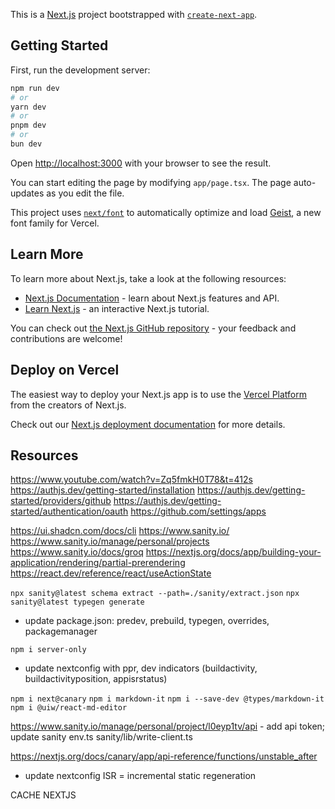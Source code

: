 This is a [Next.js](https://nextjs.org) project bootstrapped with [`create-next-app`](https://nextjs.org/docs/app/api-reference/cli/create-next-app).

## Getting Started

First, run the development server:

```bash
npm run dev
# or
yarn dev
# or
pnpm dev
# or
bun dev
```

Open [http://localhost:3000](http://localhost:3000) with your browser to see the result.

You can start editing the page by modifying `app/page.tsx`. The page auto-updates as you edit the file.

This project uses [`next/font`](https://nextjs.org/docs/app/building-your-application/optimizing/fonts) to automatically optimize and load [Geist](https://vercel.com/font), a new font family for Vercel.

## Learn More

To learn more about Next.js, take a look at the following resources:

- [Next.js Documentation](https://nextjs.org/docs) - learn about Next.js features and API.
- [Learn Next.js](https://nextjs.org/learn) - an interactive Next.js tutorial.

You can check out [the Next.js GitHub repository](https://github.com/vercel/next.js) - your feedback and contributions are welcome!

## Deploy on Vercel

The easiest way to deploy your Next.js app is to use the [Vercel Platform](https://vercel.com/new?utm_medium=default-template&filter=next.js&utm_source=create-next-app&utm_campaign=create-next-app-readme) from the creators of Next.js.

Check out our [Next.js deployment documentation](https://nextjs.org/docs/app/building-your-application/deploying) for more details.

## Resources
https://www.youtube.com/watch?v=Zq5fmkH0T78&t=412s
https://authjs.dev/getting-started/installation
https://authjs.dev/getting-started/providers/github
https://authjs.dev/getting-started/authentication/oauth
https://github.com/settings/apps

https://ui.shadcn.com/docs/cli
https://www.sanity.io/
https://www.sanity.io/manage/personal/projects
https://www.sanity.io/docs/groq
https://nextjs.org/docs/app/building-your-application/rendering/partial-prerendering
https://react.dev/reference/react/useActionState 

`npx sanity@latest schema extract --path=./sanity/extract.json`
`npx sanity@latest typegen generate`
- update package.json: predev, prebuild, typegen, overrides, packagemanager

`npm i server-only`

- update nextconfig with ppr, dev indicators (buildactivity, buildactivityposition, appisrstatus)

`npm i next@canary`
`npm i markdown-it`
`npm i --save-dev @types/markdown-it`
`npm i @uiw/react-md-editor`

https://www.sanity.io/manage/personal/project/l0eyp1tv/api - add api token; update sanity env.ts
sanity/lib/write-client.ts

https://nextjs.org/docs/canary/app/api-reference/functions/unstable_after
- update nextconfig
ISR = incremental static regeneration

CACHE NEXTJS